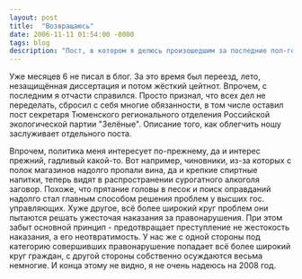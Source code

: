 ```yaml
---
layout: post
title:  "Возвращаюсь"
date: 2006-11-11 01:54:00 -0000
tags: blog 
description: "Пост, в котором я делюсь произошедшим за последние пол-года и недоумеваю подлости чиновников."
---
```


Уже месяцев 6 не писал в блог. За это время был переезд, лето, незащищённая диссертация и потом жёсткий цейтнот. Впрочем, с последним я отчасти справился. Просто признал, что всех дел не переделать, сбросил с себя многие обязанности, в том числе оставил пост секретаря Тюменского регионального отделения Российской экологической партии "Зелёные". Описание того, как облегчить ношу заслуживает отдельного поста.

Впрочем, политика меня интересует по-прежнему, да и интерес прежний, гадливый какой-то. Вот например, чиновники, из-за которых с полок магазинов надолго пропали вина, да и крепкие спиртные напитки, теперь видят в распространении сурогатного алкоголя заговор. Похоже, что прятание головы в песок и поиск оправданий надолго стал главным способом решения проблем у высших гос. управляющих. Хуже другое, всё более широкий круг проблем они пытаются решать ужесточая наказания за правонарушения. При этом забыт основной принцип - предотвращает преступление не жестокость наказания, а его неотвратимость. У нас же с одной стороны под категорию совершивших правонарушение попадает всё более широкий круг граждан, с другой стороны собственно осуждаются весьма немногие. И конца этому не видно, я не очень надеюсь на 2008 год.